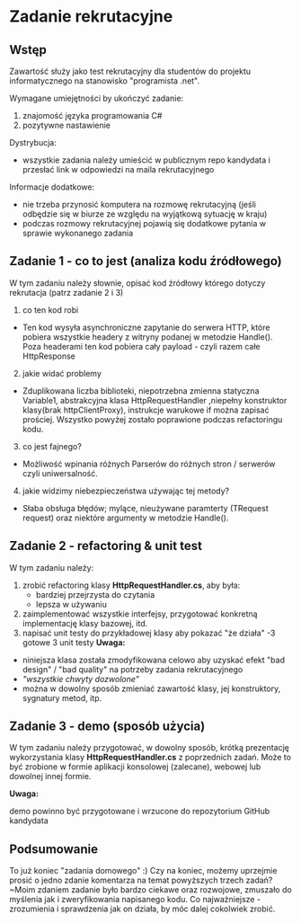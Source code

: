 # Zadanie rekrutacyjne

## Wstęp

Zawartość służy jako test rekrutacyjny dla studentów do projektu informatycznego na stanowisko "programista .net".

Wymagane umiejętności by ukończyć zadanie:

1. znajomość języka programowania C#
2. pozytywne nastawienie

Dystrybucja:

* wszystkie zadania należy umieścić w publicznym repo kandydata i przesłać link w odpowiedzi na maila rekrutacyjnego

Informacje dodatkowe:

* nie trzeba przynosić komputera na rozmowę rekrutacyjną (jeśli odbędzie się w biurze ze względu na wyjątkową sytuację w kraju)
* podczas rozmowy rekrutacyjnej pojawią się dodatkowe pytania w sprawie wykonanego zadania

## Zadanie 1 - co to jest (analiza kodu źródłowego)

W tym zadaniu należy słownie, opisać kod źródłowy którego dotyczy rekrutacja (patrz zadanie 2 i 3)

1. co ten kod robi
  - Ten kod wysyła asynchroniczne zapytanie do serwera HTTP, które pobiera wszystkie headery z witryny podanej w metodzie Handle(). 
  Poza headerami ten kod pobiera cały payload - czyli razem całe HttpResponse
2. jakie widać problemy
  - Zduplikowana liczba biblioteki, niepotrzebna zmienna statyczna Variable1, abstrakcyjna klasa HttpRequestHandler ,niepełny konstruktor klasy(brak httpClientProxy), instrukcje warukowe if można zapisać prościej. Wszystko powyżej zostało poprawione podczas refactoringu kodu.
3. co jest fajnego?
  - Możliwość wpinania różnych Parserów do różnych stron / serwerów czyli uniwersalność.
4. jakie widzimy niebezpieczeństwa używając tej metody?
  - Słaba obsługa błędów; mylące, nieużywane paramterty (TRequest request) oraz niektóre argumenty w metodzie Handle().
## Zadanie 2 - refactoring & unit test

W tym zadaniu należy:

1. zrobić refactoring klasy **HttpRequestHandler.cs**, aby była:
   * bardziej przejrzysta do czytania
   * lepsza w używaniu
2. zaimplementować wszystkie interfejsy, przygotować konkretną implementację klasy bazowej, itd.
3. napisać unit testy do przykładowej klasy aby pokazać "że działa"
  -3 gotowe 3 unit testy
**Uwaga:**

* niniejsza klasa została zmodyfikowana celowo aby uzyskać efekt "bad design" / "bad quality" na potrzeby zadania rekrutacyjnego
* _"wszystkie chwyty dozwolone"_
* można w dowolny sposób zmieniać zawartość klasy, jej konstruktory, sygnatury metod, itp.

## Zadanie 3 - demo (sposób użycia)

W tym zadaniu należy przygotować, w dowolny sposób, krótką prezentację wykorzystania klasy **HttpRequestHandler.cs** z poprzednich zadań. Może to być zrobione w formie aplikacji konsolowej (zalecane), webowej lub dowolnej innej formie.

**Uwaga:**

demo powinno być przygotowane i wrzucone do repozytorium GitHub kandydata

## Podsumowanie

To już koniec "zadania domowego" :) Czy na koniec, możemy uprzejmie prosić o jedno zdanie komentarza na temat powyższych trzech zadań?
 ~Moim zdaniem zadanie było bardzo ciekawe oraz rozwojowe, zmuszało do myślenia jak i zweryfikowania napisanego kodu. Co najważniejsze -zrozumienia i sprawdzenia jak on działa, by móc dalej cokolwiek zrobić.
